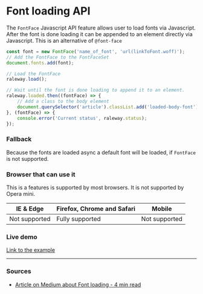 # Font loading API

The `FontFace` Javascript API feature allows user to load fonts via Javascript. After the font is done loading it can be appended to an element directly via Javascript.
This is an alternative of `@font-face`

```javascript
const font = new FontFace('name_of_font', 'url(linkToFont.woff)');
// Add the FontFace to the FontFaceSet
document.fonts.add(font);

// Load the FontFace
raleway.load();

// Wait until the font is done loading to append it to an element.
raleway.loaded.then((fontFace) => {
    // Add a class to the body element
    document.querySelector('article').classList.add('loaded-body-font');
}, (fontFace) => {
    console.error('Current status', raleway.status);
});
```

### Fallback
Because the fonts are loaded async a default font will be loaded, if `FontFace` is not supported.

### Browser that can use it
This is a features is supported by most browsers. It is not supported by Opera mini.

| IE & Edge             | Firefox, Chrome and Safari| Mobile      |
|-----------------------|---------------------------|-------------|
|Not supported          |Fully supported            |Not supported|

### Live demo
[Link to the example](https://eltongonc.github.io/browser-technology/feature_detection/font-loading)

***

### Sources

- [Article on Medium about Font loading - 4 min read](https://medium.com/@matuzo/getting-started-with-css-font-loading-e24e7ffaa791#.m7n35ysx7)
